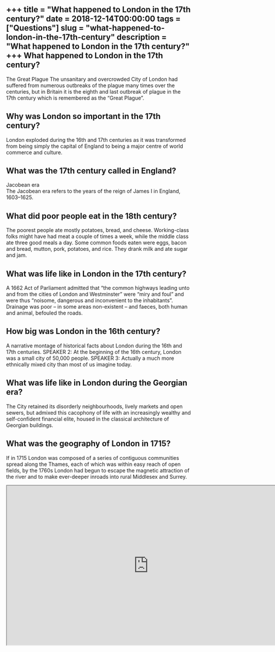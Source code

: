 +++
title = "What happened to London in the 17th century?"
date = 2018-12-14T00:00:00
tags = ["Questions"]
slug = "what-happened-to-london-in-the-17th-century"
description = "What happened to London in the 17th century?"
+++
What happened to London in the 17th century?
--------------------------------------------

The Great Plague The unsanitary and overcrowded City of London had suffered from numerous outbreaks of the plague many times over the centuries, but in Britain it is the eighth and last outbreak of plague in the 17th century which is remembered as the “Great Plague”.

Why was London so important in the 17th century?
------------------------------------------------

London exploded during the 16th and 17th centuries as it was transformed from being simply the capital of England to being a major centre of world commerce and culture.

What was the 17th century called in England?
--------------------------------------------

Jacobean era  
The Jacobean era refers to the years of the reign of James I in England, 1603–1625.

What did poor people eat in the 18th century?
---------------------------------------------

The poorest people ate mostly potatoes, bread, and cheese. Working-class folks might have had meat a couple of times a week, while the middle class ate three good meals a day. Some common foods eaten were eggs, bacon and bread, mutton, pork, potatoes, and rice. They drank milk and ate sugar and jam.

What was life like in London in the 17th century?
-------------------------------------------------

A 1662 Act of Parliament admitted that “the common highways leading unto and from the cities of London and Westminster” were “miry and foul” and were thus “noisome, dangerous and inconvenient to the inhabitants”. Drainage was poor – in some areas non-existent – and faeces, both human and animal, befouled the roads.

How big was London in the 16th century?
---------------------------------------

A narrative montage of historical facts about London during the 16th and 17th centuries. SPEAKER 2: At the beginning of the 16th century, London was a small city of 50,000 people. SPEAKER 3: Actually a much more ethnically mixed city than most of us imagine today.

What was life like in London during the Georgian era?
-----------------------------------------------------

The City retained its disorderly neighbourhoods, lively markets and open sewers, but admixed this cacophony of life with an increasingly wealthy and self-confident financial elite, housed in the classical architecture of Georgian buildings.

What was the geography of London in 1715?
-----------------------------------------

If in 1715 London was composed of a series of contiguous communities spread along the Thames, each of which was within easy reach of open fields, by the 1760s London had begun to escape the magnetic attraction of the river and to make ever-deeper inroads into rural Middlesex and Surrey.

<iframe allow="accelerometer; autoplay; clipboard-write; encrypted-media; gyroscope; picture-in-picture" allowfullscreen="" class="__youtube_prefs__  epyt-is-override  no-lazyload" data-no-lazy="1" data-origheight="433" data-origwidth="770" data-skipgform_ajax_framebjll="" height="433" id="_ytid_24296" loading="lazy" src="https://www.youtube.com/embed/ARH0VygZvL8?enablejsapi=1&autoplay=0&cc_load_policy=0&cc_lang_pref=&iv_load_policy=1&loop=0&modestbranding=0&rel=1&fs=1&playsinline=0&autohide=2&theme=dark&color=red&controls=1&" title="YouTube player" width="770"></iframe>